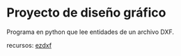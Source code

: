 # Proyecto de diseño gráfico
Programa en python que lee entidades de un archivo DXF.

recursos: [ezdxf](https://ezdxf.readthedocs.io/en/stable/index.html)
